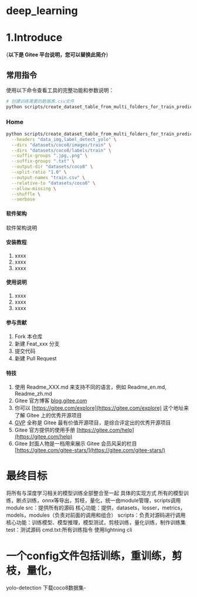 # deep_learning

# 1.Introduce
{**以下是 Gitee 平台说明，您可以替换此简介**}

## 常用指令

使用以下命令查看工具的完整功能和参数说明：

```bash
# 创建训练需要的数据表.csv文件
python scripts/create_dataset_table_from_multi_folders_for_train_predict.py --help
```

### Home

```bash
python scripts/create_dataset_table_from_multi_folders_for_train_predict.py \
  --headers "data_img,label_detect_yolo" \
  --dirs "datasets/coco8/images/train" \
  --dirs "datasets/coco8/labels/train" \
  --suffix-groups ".jpg,.png" \
  --suffix-groups ".txt" \
  --output-dir "datasets/coco8" \
  --split-ratio "1.0" \
  --output-names "train.csv" \
  --relative-to "datasets/coco8" \
  --allow-missing \
  --shuffle \
  --verbose 
```

#### 软件架构
软件架构说明


#### 安装教程

1.  xxxx
2.  xxxx
3.  xxxx

#### 使用说明

1.  xxxx
2.  xxxx
3.  xxxx

#### 参与贡献

1.  Fork 本仓库
2.  新建 Feat_xxx 分支
3.  提交代码
4.  新建 Pull Request


#### 特技

1.  使用 Readme\_XXX.md 来支持不同的语言，例如 Readme\_en.md, Readme\_zh.md
2.  Gitee 官方博客 [blog.gitee.com](https://blog.gitee.com)
3.  你可以 [https://gitee.com/explore](https://gitee.com/explore) 这个地址来了解 Gitee 上的优秀开源项目
4.  [GVP](https://gitee.com/gvp) 全称是 Gitee 最有价值开源项目，是综合评定出的优秀开源项目
5.  Gitee 官方提供的使用手册 [https://gitee.com/help](https://gitee.com/help)
6.  Gitee 封面人物是一档用来展示 Gitee 会员风采的栏目 [https://gitee.com/gitee-stars/](https://gitee.com/gitee-stars/)

# 最终目标
将所有与深度学习相关的模型训练全部整合至一起
具体的实现方式
所有的模型训练，断点训练，onnx等导出，剪枝，量化，统一由module管理，scripts调用module
src：提供所有的源码
    核心功能：提供，datasets，losser，metrics，models，modules（负责对前面的调用和组合）
scripts：负责对源码进行调用
    核心功能：训练模型、模型推理，模型测试，剪枝训练，量化训练，制作训练集
test：测试源码
cmd.txt:所有训练指令
使用lightning cli
# 一个config文件包括训练，重训练，剪枝，量化，

yolo-detection
下载coco8数据集-